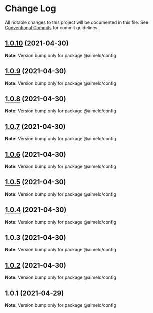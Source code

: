 # Change Log

All notable changes to this project will be documented in this file.
See [Conventional Commits](https://conventionalcommits.org) for commit guidelines.

## [1.0.10](https://github.com/aimelo-io/aimelo-nestjs/compare/@aimelo/config@1.0.9...@aimelo/config@1.0.10) (2021-04-30)

**Note:** Version bump only for package @aimelo/config





## [1.0.9](https://github.com/aimelo-io/aimelo-nestjs/compare/@aimelo/config@1.0.8...@aimelo/config@1.0.9) (2021-04-30)

**Note:** Version bump only for package @aimelo/config





## [1.0.8](https://github.com/aimelo-io/aimelo-nestjs/compare/@aimelo/config@1.0.7...@aimelo/config@1.0.8) (2021-04-30)

**Note:** Version bump only for package @aimelo/config





## [1.0.7](https://github.com/aimelo-io/aimelo-nestjs/compare/@aimelo/config@1.0.6...@aimelo/config@1.0.7) (2021-04-30)

**Note:** Version bump only for package @aimelo/config





## [1.0.6](https://github.com/aimelo-io/aimelo-nestjs/compare/@aimelo/config@1.0.5...@aimelo/config@1.0.6) (2021-04-30)

**Note:** Version bump only for package @aimelo/config





## [1.0.5](https://github.com/aimelo-io/aimelo-nestjs/compare/@aimelo/config@1.0.4...@aimelo/config@1.0.5) (2021-04-30)

**Note:** Version bump only for package @aimelo/config





## [1.0.4](https://github.com/aimelo-io/aimelo-nestjs/compare/@aimelo/config@1.0.3...@aimelo/config@1.0.4) (2021-04-30)

**Note:** Version bump only for package @aimelo/config





## 1.0.3 (2021-04-30)

**Note:** Version bump only for package @aimelo/config





## [1.0.2](https://github.com/aimelo-io/aimelo-nestjs/compare/@aimelo/config@1.0.1...@aimelo/config@1.0.2) (2021-04-30)

**Note:** Version bump only for package @aimelo/config





## 1.0.1 (2021-04-29)

**Note:** Version bump only for package @aimelo/config
